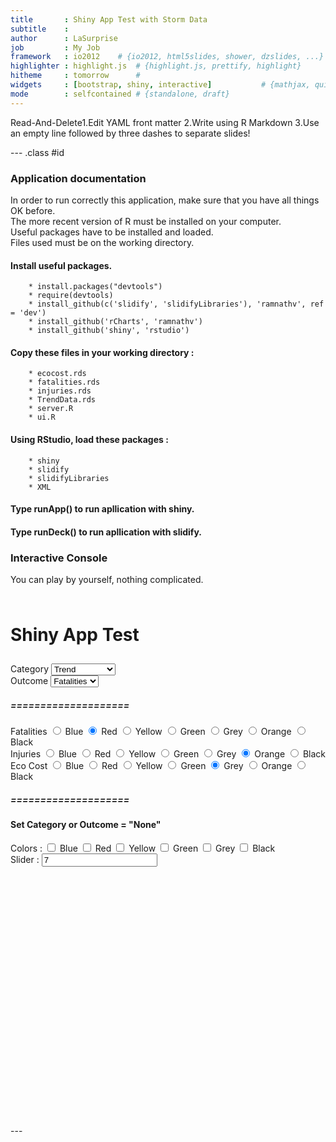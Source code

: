 ```yaml
---
title       : Shiny App Test with Storm Data
subtitle    : 
author      : LaSurprise
job         : My Job
framework   : io2012    # {io2012, html5slides, shower, dzslides, ...}
highlighter : highlight.js  # {highlight.js, prettify, highlight}
hitheme     : tomorrow      # 
widgets     : [bootstrap, shiny, interactive]           # {mathjax, quiz, bootstrap}
mode        : selfcontained # {standalone, draft}
---
```



Read-And-Delete1.Edit YAML front matter
2.Write using R Markdown
3.Use an empty line followed by three dashes to separate slides!

--- .class #id 

### Application documentation

In order to run correctly this application, make sure that you have all things OK before.    
The more recent version of R must be installed on your computer.   
Useful packages have to be installed and loaded.   
Files used must be on the working directory.    

#### Install useful packages.  
 
        * install.packages("devtools")    
        * require(devtools)    
        * install_github(c('slidify', 'slidifyLibraries'), 'ramnathv', ref = 'dev')   
        * install_github('rCharts', 'ramnathv')    
        * install_github('shiny', 'rstudio')  
 
#### Copy these files in your working directory : 
        * ecocost.rds
        * fatalities.rds
        * injuries.rds
        * TrendData.rds
        * server.R
        * ui.R
        
#### Using RStudio, load these packages :
        * shiny
        * slidify
        * slidifyLibraries
        * XML 
        
#### Type runApp() to run apllication with shiny.

#### Type runDeck() to run apllication with slidify.

### Interactive Console

You can play by yourself, nothing complicated.

<!--html_preserve--><div class="container-fluid">
<div class="row-fluid">
<div class="span12" style="padding: 10px 0px;">
<h1>Shiny App Test</h1>
</div>
</div>
<div class="row-fluid">
<div class="span4">
<form class="well">
<div class="shiny-flow-layout">
<div>
<label class="control-label" for="plotType">Category</label>
<select id="plotType"><option value="None">None</option>
<option value="global">More Harmful</option>
<option value="trend" selected>Trend</option></select>
<script type="application/json" data-for="plotType" data-nonempty="">{}</script>
</div>
<div>
<label class="control-label" for="outcome">Outcome</label>
<select id="outcome"><option value="None">None</option>
<option value="Fatalities" selected>Fatalities</option>
<option value="Injuries">Injuries</option>
<option value="Eco Cost">Eco Cost</option></select>
<script type="application/json" data-for="outcome" data-nonempty="">{}</script>
</div>
</div>
<h5>====================</h5>
<div class="shiny-flow-layout">
<div>
<div id="col1" class="control-group shiny-input-radiogroup">
<label class="control-label" for="col1">Fatalities</label>
<label class="radio">
<input type="radio" name="col1" id="col11" value="blue"/>
<span>Blue</span>
</label>
<label class="radio">
<input type="radio" name="col1" id="col12" value="red" checked="checked"/>
<span>Red</span>
</label>
<label class="radio">
<input type="radio" name="col1" id="col13" value="yellow"/>
<span>Yellow</span>
</label>
<label class="radio">
<input type="radio" name="col1" id="col14" value="green"/>
<span>Green</span>
</label>
<label class="radio">
<input type="radio" name="col1" id="col15" value="grey"/>
<span>Grey</span>
</label>
<label class="radio">
<input type="radio" name="col1" id="col16" value="orange"/>
<span>Orange</span>
</label>
<label class="radio">
<input type="radio" name="col1" id="col17" value="black"/>
<span>Black</span>
</label>
</div>
</div>
<div>
<div id="col2" class="control-group shiny-input-radiogroup">
<label class="control-label" for="col2">Injuries</label>
<label class="radio">
<input type="radio" name="col2" id="col21" value="blue"/>
<span>Blue</span>
</label>
<label class="radio">
<input type="radio" name="col2" id="col22" value="red"/>
<span>Red</span>
</label>
<label class="radio">
<input type="radio" name="col2" id="col23" value="yellow"/>
<span>Yellow</span>
</label>
<label class="radio">
<input type="radio" name="col2" id="col24" value="green"/>
<span>Green</span>
</label>
<label class="radio">
<input type="radio" name="col2" id="col25" value="grey"/>
<span>Grey</span>
</label>
<label class="radio">
<input type="radio" name="col2" id="col26" value="orange" checked="checked"/>
<span>Orange</span>
</label>
<label class="radio">
<input type="radio" name="col2" id="col27" value="black"/>
<span>Black</span>
</label>
</div>
</div>
<div>
<div id="col3" class="control-group shiny-input-radiogroup">
<label class="control-label" for="col3">Eco Cost</label>
<label class="radio">
<input type="radio" name="col3" id="col31" value="blue"/>
<span>Blue</span>
</label>
<label class="radio">
<input type="radio" name="col3" id="col32" value="red"/>
<span>Red</span>
</label>
<label class="radio">
<input type="radio" name="col3" id="col33" value="yellow"/>
<span>Yellow</span>
</label>
<label class="radio">
<input type="radio" name="col3" id="col34" value="green"/>
<span>Green</span>
</label>
<label class="radio">
<input type="radio" name="col3" id="col35" value="grey" checked="checked"/>
<span>Grey</span>
</label>
<label class="radio">
<input type="radio" name="col3" id="col36" value="orange"/>
<span>Orange</span>
</label>
<label class="radio">
<input type="radio" name="col3" id="col37" value="black"/>
<span>Black</span>
</label>
</div>
</div>
</div>
<h5>====================</h5>
<h4>Set Category or Outcome = "None"</h4>
<div class="shiny-flow-layout">
<div>
<div id="col" class="control-group shiny-input-checkboxgroup">
<label class="control-label" for="col">Colors :</label>
<label class="checkbox">
<input type="checkbox" name="col" id="col1" value="4"/>
<span>Blue</span>
</label>
<label class="checkbox">
<input type="checkbox" name="col" id="col2" value="2"/>
<span>Red</span>
</label>
<label class="checkbox">
<input type="checkbox" name="col" id="col3" value="7"/>
<span>Yellow</span>
</label>
<label class="checkbox">
<input type="checkbox" name="col" id="col4" value="3"/>
<span>Green</span>
</label>
<label class="checkbox">
<input type="checkbox" name="col" id="col5" value="8"/>
<span>Grey</span>
</label>
<label class="checkbox">
<input type="checkbox" name="col" id="col6" value="1"/>
<span>Black</span>
</label>
</div>
</div>
<div>
<div>
<label class="control-label" for="value">Slider :</label>
<input id="value" type="slider" name="value" value="7" class="jslider" data-from="1" data-to="20" data-step="1" data-skin="plastic" data-round="FALSE" data-locale="us" data-format="#,##0.#####" data-scale="|;|;|;|;|;|;|;|;|;|;|;|;|;|;|;|;|;|;|;|" data-smooth="FALSE"/>
</div>
</div>
</div>
</form>
</div>
<div class="span8">
<div id="newPlot" class="shiny-plot-output" style="width: 100% ; height: 400px"></div>
</div>
</div>
</div><!--/html_preserve-->
---

